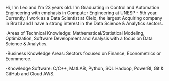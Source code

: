 
Hi, I'm Leo and I'm 23 years old. I'm Graduating in Control and Automation Engineering with emphasis in Computer Engineering at UNESP - 5th year. Currently, I work as a Data Scientist at Cielo, the largest Acquiring company in Brazil and I have a strong interest in the Data Science & Analytics sectors.

-Areas of Technical Knowledge: Mathematical/Statistical Modeling, Optimization, Software Development and Analysis with a focus on Data Science & Analytics.

-Business Knowledge Areas: Sectors focused on Finance, Econometrics or Ecommerce.

-Knowledge Software: C/C++, MatLAB, Python, SQL Hadoop, PowerBI, Git & GitHub and Cloud AWS.

